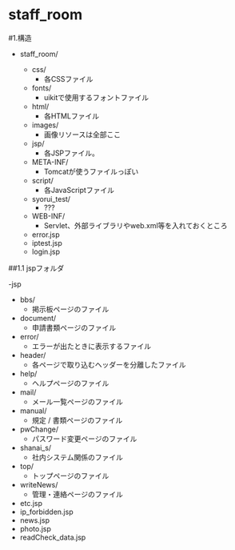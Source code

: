 staff_room
==========
#1.構造

- staff_room/
  
  - css/
    - 各CSSファイル
  - fonts/
    - uikitで使用するフォントファイル
  - html/
    - 各HTMLファイル
  - images/
    - 画像リソースは全部ここ
  - jsp/
    - 各JSPファイル。
  - META-INF/
    - Tomcatが使うファイルっぽい
  - script/
    - 各JavaScriptファイル
  - syorui_test/
    - ???
  - WEB-INF/
    - Servlet、外部ライブラリやweb.xml等を入れておくところ
  - error.jsp
  - iptest.jsp
  - login.jsp  

##1.1 jspフォルダ

-jsp
  - bbs/
    - 掲示板ページのファイル
  - document/
    - 申請書類ページのファイル
  - error/
    - エラーが出たときに表示するファイル
  - header/
    - 各ページで取り込むヘッダーを分離したファイル
  - help/
    - ヘルプページのファイル
  - mail/
    - メール一覧ページのファイル
  - manual/
    - 規定 / 書類ページのファイル
  - pwChange/
    - パスワード変更ページのファイル
  - shanai_s/
    - 社内システム関係のファイル
  - top/
    - トップページのファイル
  - writeNews/
    - 管理・連絡ページのファイル
  - etc.jsp
  - ip_forbidden.jsp
  - news.jsp
  - photo.jsp
  - readCheck_data.jsp
